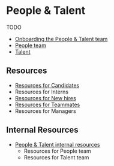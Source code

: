 # People & Talent

TODO

- [Onboarding the People & Talent team](onboarding/index.md)
- [People team](people-ops/index.md)
- [Talent](talent/index.md)

## Resources

- [Resources for Candidates](resources_for_candidates.md)
- Resources for Interns
- [Resources for New hires](resources-for-new-hires/index.md)
- [Resources for Teammates](resources-for-teammates.md)
- Resources for Managers

## Internal Resources

- [People & Talent internal resources](people-talent-resources.md)
  - Resources for People team
  - Resources for Talent team
